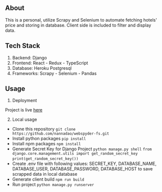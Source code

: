## About

This is a personal, utilize Scrapy and Selenium to automate fetching hotels' price and storing in database.
Client side is included to filter and display data.

## Tech Stack

1. Backend: Django
2. Frontend: React - Redux - TypeScript
3. Database: Heroku Postgresql
4. Frameworks: Scrapy - Selenium - Pandas

## Usage

1. Deployment

Project is live [here](https://django-react-webspyder.herokuapp.com/)

2. Local usage

- Clone this repository
  `git clone https://github.com/nannadao/webspyder-fs.git`
- Install python packages
  `pip install`
- Install npm packages
  `npm install`
- Generate Secret Key for Django Project
  `python manage.py shell`
  `from django.core.management.utils import get_random_secret_key`
  `print(get_random_secret_key())`
- Create .env file with following values: SECRET_KEY, DATABASE_NAME, DATABASE_USER, DATABASE_PASSWORD, DATABASE_HOST
  to save scrapped data in local database
- Generate client build
  `npm run build`
- Run project
  `python manage.py runserver`

